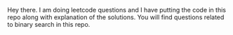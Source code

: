 Hey there. I am doing leetcode questions and I have putting the code in this repo along with explanation of the solutions. You will find questions related to binary search in this repo.
